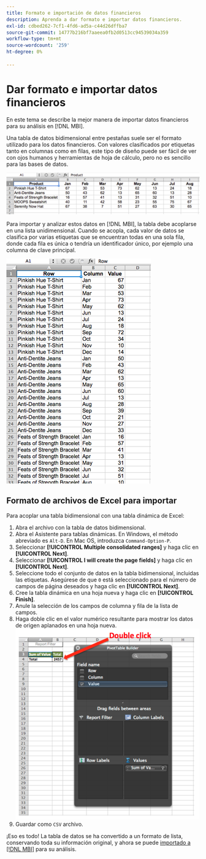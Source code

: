 ```yaml
---
title: Formato e importación de datos financieros
description: Aprenda a dar formato e importar datos financieros.
exl-id: cdbed262-7cf1-4fd6-ad5a-c44d26dffba7
source-git-commit: 14777b216bf7aaeea0fb2d0513cc94539034a359
workflow-type: tm+mt
source-wordcount: '259'
ht-degree: 0%

---
```


# Dar formato e importar datos financieros

En este tema se describe la mejor manera de importar datos financieros para su análisis en [!DNL MBI].

Una tabla de datos bidimensional entre pestañas suele ser el formato utilizado para los datos financieros. Con valores clasificados por etiquetas tanto en columnas como en filas, este tipo de diseño puede ser fácil de ver con ojos humanos y herramientas de hoja de cálculo, pero no es sencillo para las bases de datos.

![](../../mbi/assets/crosstab.png)

Para importar y analizar estos datos en [!DNL MBI], la tabla debe acoplarse en una lista unidimensional. Cuando se acopla, cada valor de datos se clasifica por varias etiquetas que se encuentran todas en una sola fila, donde cada fila es única o tendría un identificador único, por ejemplo una columna de clave principal.

![](../../mbi/assets/flattened.png)

## Formato de archivos de Excel para importar

Para acoplar una tabla bidimensional con una tabla dinámica de Excel:

1. Abra el archivo con la tabla de datos bidimensional.
1. Abra el Asistente para tablas dinámicas. En Windows, el método abreviado es `Alt-D`. En Mac OS, introduzca `Command-Option-P`.
1. Seleccionar **[!UICONTROL Multiple consolidated ranges]** y haga clic en **[!UICONTROL Next]**.
1. Seleccionar **[!UICONTROL I will create the page fields]** y haga clic en **[!UICONTROL Next]**.
1. Seleccione todo el conjunto de datos en la tabla bidimensional, incluidas las etiquetas. Asegúrese de que `0` está seleccionado para el número de campos de página deseados y haga clic en **[!UICONTROL Next]**.
1. Cree la tabla dinámica en una hoja nueva y haga clic en **[!UICONTROL Finish]**.
1. Anule la selección de los campos de columna y fila de la lista de campos.
1. Haga doble clic en el valor numérico resultante para mostrar los datos de origen aplanados en una hoja nueva.
   ![](../../mbi/assets/pivot-table-double-click.png)
1. Guardar como `CSV` archivo.

¡Eso es todo! La tabla de datos se ha convertido a un formato de lista, conservando toda su información original, y ahora se puede [importado a [!DNL MBI]](../data-analyst/importing-data/connecting-data/using-file-uploader.md) para su análisis.
